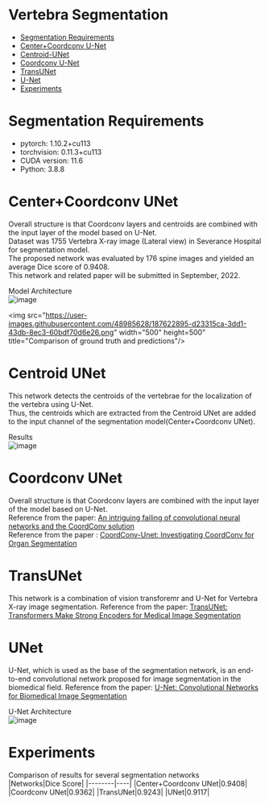 Vertebra Segmentation
=====================
* [Segmentation Requirements](#segmentation-requirements)
* [Center+Coordconv U-Net](#center+coordconv-unet)
* [Centroid-UNet](#centroid-unet)
* [Coordconv U-Net](#coordconv-unet)
* [TransUNet](#Transunet)
* [U-Net](#unet)
* [Experiments](#experiments)

# Segmentation Requirements
* pytorch: 1.10.2+cu113
* torchvision: 0.11.3+cu113
* CUDA version: 11.6
* Python: 3.8.8

# Center+Coordconv UNet
Overall structure is that Coordconv layers and centroids are combined with the input layer of the model based on U-Net.    
Dataset was 1755 Vertebra X-ray image (Lateral view) in Severance Hospital for segmentation model.    
The proposed network was evaluated by 176 spine images and yielded an average Dice score of 0.9408.      
This network and related paper will be submitted in September, 2022.

Model Architecture   
![image](https://user-images.githubusercontent.com/48985628/187608509-aad9af10-031e-4bb0-a575-77b6f3144bca.png)

<img src="https://user-images.githubusercontent.com/48985628/187622895-d23315ca-3dd1-43db-8ec3-60bdf70d6e26.png" width="500" height=500" title="Comparison of ground truth and predictions"/>

# Centroid UNet
This network detects the centroids of the vertebrae for the localization of the vertebra using U-Net.    
Thus, the centroids which are extracted from the Centroid UNet are added to the input channel of the segmentation model(Center+Coordconv UNet).    

Results    
![image](https://user-images.githubusercontent.com/48985628/187630961-d99647b8-3fd3-4044-9297-a5c4675899cf.png)

# Coordconv UNet
Overall structure is that Coordconv layers are combined with the input layer of the model based on U-Net.     
Reference from the paper: [An intriguing failing of convolutional neural networks and the CoordConv solution](https://arxiv.org/abs/1807.03247)    
Reference from the paper : [CoordConv-Unet: Investigating CoordConv for Organ Segmentation](https://doi.org/10.1016/j.irbm.2021.03.002)     

# TransUNet
This network is a combination of vision transforemr and U-Net for Vertebra X-ray image segmentation. 
Reference from the paper: [TransUNet: Transformers Make Strong Encoders for Medical Image Segmentation](https://arxiv.org/pdf/2102.04306.pdf)

# UNet
U-Net, which is used as the base of the segmentation network, is an end-to-end convolutional network proposed for image segmentation in the biomedical field.
Reference from the paper: [U-Net: Convolutional Networks for Biomedical Image Segmentation](https://arxiv.org/abs/1505.04597)

U-Net Architecture    
![image](https://user-images.githubusercontent.com/48985628/187627436-58fa0f6b-082d-468c-8782-0c6f8b398936.png)

# Experiments
Comparison of results for several segmentation networks    
|Networks|Dice Score|
|--------|----|
|Center+Coordconv UNet|0.9408|
|Coordconv UNet|0.9362|
|TransUNet|0.9243|
|UNet|0.9117|

